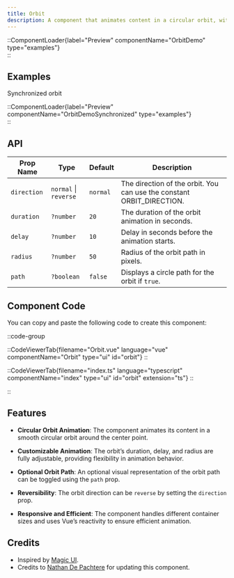```yaml
---
title: Orbit
description: A component that animates content in a circular orbit, with customizable duration, delay, and radius. It also offers an optional orbit path display.
---
```


::ComponentLoader{label="Preview" componentName="OrbitDemo" type="examples"}  
::

## Examples

Synchronized orbit

::ComponentLoader{label="Preview" componentName="OrbitDemoSynchronized" type="examples"}  
::

## API

| Prop Name   | Type                  | Default  | Description                                                           |
| ----------- | --------------------- | -------- | --------------------------------------------------------------------- |
| `direction` | `normal` \| `reverse` | `normal` | The direction of the orbit. You can use the constant ORBIT_DIRECTION. |
| `duration`  | `?number`             | `20`     | The duration of the orbit animation in seconds.                       |
| `delay`     | `?number`             | `10`     | Delay in seconds before the animation starts.                         |
| `radius`    | `?number`             | `50`     | Radius of the orbit path in pixels.                                   |
| `path`      | `?boolean`            | `false`  | Displays a circle path for the orbit if `true`.                       |

## Component Code

You can copy and paste the following code to create this component:

::code-group

::CodeViewerTab{filename="Orbit.vue" language="vue" componentName="Orbit" type="ui" id="orbit"}
::

::CodeViewerTab{filename="index.ts" language="typescript" componentName="index" type="ui" id="orbit" extension="ts"}
::

::

## Features

- **Circular Orbit Animation**: The component animates its content in a smooth circular orbit around the center point.
- **Customizable Animation**: The orbit’s duration, delay, and radius are fully adjustable, providing flexibility in animation behavior.

- **Optional Orbit Path**: An optional visual representation of the orbit path can be toggled using the `path` prop.

- **Reversibility**: The orbit direction can be `reverse` by setting the `direction` prop.

- **Responsive and Efficient**: The component handles different container sizes and uses Vue’s reactivity to ensure efficient animation.

## Credits

- Inspired by [Magic UI](https://magicui.design/docs/components/orbiting-circles).
- Credits to [Nathan De Pachtere](https://nathandepachtere.com/) for updating this component.
